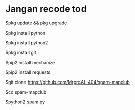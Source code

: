 # Jangan recode tod

$pkg update && pkg upgrade

$pkg install python

$pkg install python2

$pkg install git

$pip2 install mechanize

$pip2 install requests

$git clone https://github.com/MrproAL-404/spam-mapclub

$cd spam-mapclub

$python2 spam.py
